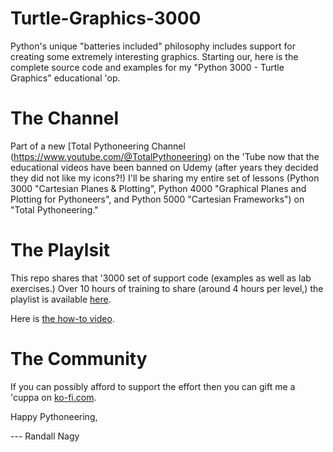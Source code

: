 # Turtle-Graphics-3000
Python's unique "batteries included" philosophy includes support for creating some extremely interesting graphics.
Starting our, here is the complete source code and examples for my "Python 3000 - Turtle Graphics" educational 'op.

# The Channel
Part of a new [Total Pythoneering Channel (https://www.youtube.com/@TotalPythoneering) on the 'Tube now that the educational videos have been banned on Udemy (after years they decided they did not like my icons?!) I'll be sharing my entire set of lessons (Python 3000 "Cartesian Planes & Plotting", Python 4000 "Graphical Planes and Plotting for Pythoneers", and Python 5000 "Cartesian Frameworks") on "Total Pythoneering."

# The Playlsit
This repo shares that '3000 set of support code (examples as well as lab exercises.) Over 10 hours of training to share (around 4 hours per level,) the playlist is available [here](https://youtu.be/trtr0Fv97jM?si=qBP_SVgeY1rJX2UU).

Here is [the how-to video](https://youtu.be/fARxiPCnfzA?si=4id9dZ0kjPtOdIgP).

# The Community
If you can possibly afford to support the effort then you can gift me a 'cuppa on [ko-fi.com](https://ko-fi.com/randallnagy).


Happy Pythoneering,

--- Randall Nagy
